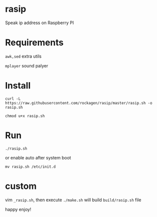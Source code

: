 # rasip
Speak ip address  on Raspberry PI 


# Requirements
`awk,sed` extra utils

`mplayer` sound palyer

# Install
`curl -L https://raw.githubusercontent.com/rockagen/rasip/master/rasip.sh -o rasip.sh`

`chmod u+x rasip.sh`

# Run
`./rasip.sh`

or enable auto after system boot

`mv rasip.sh /etc/init.d`

# custom
vim `_rasip.sh`, then execute `./make.sh` will build `build/rasip.sh` file

happy enjoy!
